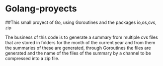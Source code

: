 # Golang-proyects
##This small proyect of Go, using Goroutines and the packages io,os,cvs, zip

The business of this code is to generate a summary from multiple cvs files that are stored in folders for the month of the current year and from them the summaries of these are generated, through Goroutines the files are generated and the name of the files of the summary by a channel to be compressed into a zip file.
